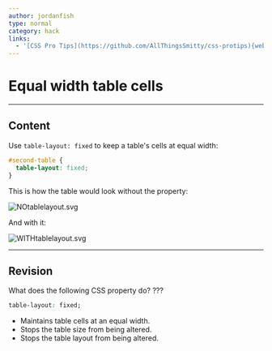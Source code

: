 ```yaml
---
author: jordanfish
type: normal
category: hack
links:
  - '[CSS Pro Tips](https://github.com/AllThingsSmitty/css-protips){website}'
---
```


# Equal width table cells


---

## Content

Use `table-layout: fixed` to keep a table's cells at equal width:

```css
#second-table {
  table-layout: fixed;
}
```

This is how the table would look without the property:

![NOtablelayout.svg](https://img.enkipro.com/f59b772c26e3a1435b15c9bbb88f2c19.png)

And with it:

![WITHtablelayout.svg](https://img.enkipro.com/5edbddd3060680b17da3cd3a20f2d25f.png)


---

## Revision

What does the following CSS property do? ???

```css
table-layout: fixed;
```

* Maintains table cells at an equal width.
* Stops the table size from being altered.
* Stops the table layout from being altered.
